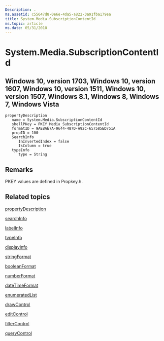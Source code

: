 ```yaml
---
Description: .
ms.assetid: c55647d8-0e6e-4da5-a822-3a91fba179ea
title: System.Media.SubscriptionContentId
ms.topic: article
ms.date: 05/31/2018
---
```


# System.Media.SubscriptionContentId

## Windows 10, version 1703, Windows 10, version 1607, Windows 10, version 1511, Windows 10, version 1507, Windows 8.1, Windows 8, Windows 7, Windows Vista

```
propertyDescription
   name = System.Media.SubscriptionContentId
   shellPKey = PKEY_Media_SubscriptionContentId
   formatID = 9AEBAE7A-9644-487D-A92C-657585ED751A
   propID = 100
   SearchInfo
      InInvertedIndex = false
      IsColumn = true
   typeInfo
      type = String
```

## Remarks

PKEY values are defined in Propkey.h.

## Related topics

<dl> <dt>

[propertyDescription](https://msdn.microsoft.com/library/Bb773880(v=VS.85).aspx)
</dt> <dt>

[searchInfo](https://msdn.microsoft.com/library/Bb773885(v=VS.85).aspx)
</dt> <dt>

[labelInfo](https://msdn.microsoft.com/library/Bb773876(v=VS.85).aspx)
</dt> <dt>

[typeInfo](https://msdn.microsoft.com/library/Bb773889(v=VS.85).aspx)
</dt> <dt>

[displayInfo](https://msdn.microsoft.com/library/Bb773865(v=VS.85).aspx)
</dt> <dt>

[stringFormat](https://msdn.microsoft.com/library/Bb773886(v=VS.85).aspx)
</dt> <dt>

[booleanFormat](https://msdn.microsoft.com/library/Bb773862(v=VS.85).aspx)
</dt> <dt>

[numberFormat](https://msdn.microsoft.com/library/Bb773877(v=VS.85).aspx)
</dt> <dt>

[dateTimeFormat](https://msdn.microsoft.com/library/Bb773863(v=VS.85).aspx)
</dt> <dt>

[enumeratedList](https://msdn.microsoft.com/library/Bb773871(v=VS.85).aspx)
</dt> <dt>

[drawControl](https://msdn.microsoft.com/library/Bb773866(v=VS.85).aspx)
</dt> <dt>

[editControl](https://msdn.microsoft.com/library/Bb773868(v=VS.85).aspx)
</dt> <dt>

[filterControl](https://msdn.microsoft.com/library/Bb773874(v=VS.85).aspx)
</dt> <dt>

[queryControl](https://msdn.microsoft.com/library/Bb773883(v=VS.85).aspx)
</dt> </dl>

 

 



